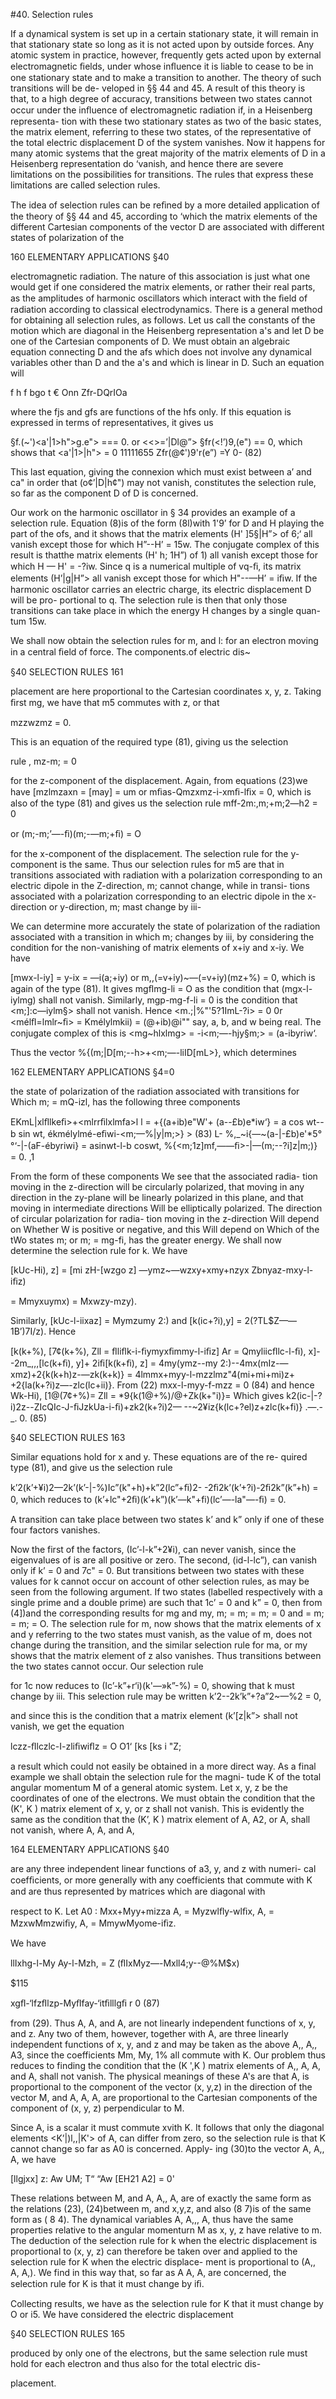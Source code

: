 #40. Selection rules

If a dynamical system is set up in a certain stationary state, it will
remain in that stationary state so long as it is not acted upon by
outside forces. Any atomic system in practice, however, frequently
gets acted upon by external electromagnetic ﬁelds, under whose
inﬂuence it is liable to cease to be in one stationary state and to make
a transition to another. The theory of such transitions will be de-
veloped in §§ 44 and 45. A result of this theory is that, to a high degree
of accuracy, transitions between two states cannot occur under the
inﬂuence of electromagnetic radiation if, in a Heisenberg representa-
tion with these two stationary states as two of the basic states, the
matrix element, referring to these two states, of the representative
of the total electric displacement D of the system vanishes. Now it
happens for many atomic systems that the great majority of the
matrix elements of D in a Heisenberg representation do ‘vanish, and
hence there are severe limitations on the possibilities for transitions.
The rules that express these limitations are called selection rules.

The idea of selection rules can be reﬁned by a more detailed
application of the theory of §§ 44 and 45, according to ‘which
the matrix elements of the different Cartesian components of the
vector D are associated with different states of polarization of the

160 ELEMENTARY APPLICATIONS §40

electromagnetic radiation. The nature of this association is just what
one would get if one considered the matrix elements, or rather their
real parts, as the amplitudes of harmonic oscillators which interact
with the ﬁeld of radiation according to classical electrodynamics.
There is a general method for obtaining all selection rules, as
follows. Let us call the constants of the motion which are diagonal in
the Heisenberg representation a's and let D be one of the Cartesian
components of D. We must obtain an algebraic equation connecting
D and the afs which does not involve any dynamical variables other
than D and the a's and which is linear in D. Such an equation will

f h f
bgo t € Onn Zfr-DQrIOa 

where the fjs and gfs are functions of the hfs only. If this equation
is expressed in terms of representatives, it gives us

§f.(~')<a'|1>h">g.e"> === 0.
or <<>=’|Dl@”> §fr(<!’)9,(e") == 0,
which shows that <a'|1>|h"> = 0 11111655
Zfr(@¢')9'r(e”) =Y 0- (82)

This last equation, giving the connexion which must exist between
a’ and ca" in order that (o¢’|D|h¢") may not vanish, constitutes the
selection rule, so far as the component D of D is concerned.

Our work on the harmonic oscillator in § 34 provides an example
of a selection rule. Equation (8)is of the form (8l)with 1'9’ for D and
H playing the part of the ofs, and it shows that the matrix elements
(H' ]5§|H”> of 6;‘ all vanish except those for which H”--H’ = 15w. The
conjugate complex of this result is thatthe matrix elements (H' h; 1H”)
of 1) all vanish except those for which H — H' = -?iw. Since q is a
numerical multiple of vq-ﬁ, its matrix elements (H’|g|H”> all vanish
except those for which H"--—H’ = iﬁw. If the harmonic oscillator
carries an electric charge, its electric displacement D will be pro-
portional to q. The selection rule is then that only those transitions
can take place in which the energy H changes by a single quan-
tum 15w.

We shall now obtain the selection rules for m, and l: for an electron
moving in a central ﬁeld of force. The components.of electric dis~

§40 SELECTION RULES 161

placement are here proportional to the Cartesian coordinates x, y, z.
Taking ﬁrst mg, we have that m5 commutes with z, or that

mzzwzmz = 0.

This is an equation of the required type (81), giving us the selection

rule ,
mz-m; = 0

for the z-component of the displacement. Again, from equations
(23)we have [mzlmzaxn = [may] = um
or mﬁas-Qmzxmz-i-xmﬁ-lﬁx = 0,
which is also of the type (81) and gives us the selection rule
mff-2m:,m;+m;2—h2 = 0

or (m;-m;’—-ﬁ)(m;-—m;+ﬁ) = O

for the x-component of the displacement. The selection rule for the
y-component is the same. Thus our selection rules for m5 are that
in transitions associated with radiation with a polarization corresponding
to an electric dipole in the Z-direction, m; cannot change, while in transi-
tions associated with a polarization corresponding to an electric dipole
in the x-direction or y-direction, m; mast change by iii-

We can determine more accurately the state of polarization of the
radiation associated with a transition in which m; changes by iii, by
considering the condition for the non-vanishing of matrix elements
of x+iy and x-iy. We have

[mwx-l-iy] = y-ix = —i(a;+iy)
or m,,(=v+iy)~—(=v+iy)(mz+%) = 0,
which is again of the type (81). It gives
mgﬂmg-li = O
as the condition that (mgx-l-iylmg) shall not vanish. Similarly,
mgp-mg-f-li = 0
is the condition that <m;]:c—iylm§> shall not vanish. Hence
<m.;|%"'5?1ImL-?i> = 0
0r <mélﬂ=lmlr~ﬁ> = Kmélylmkii) = (@+ib)@i""
say, a, b, and w being real. The conjugate complex of this is
<mg~hlxlmg> = -i<m;—-hjy§m;> = (a-ibyriw‘.

Thus the vector %{(m;|D[m;--h>+<m;—-liID[mL>}, which determines

162 ELEMENTARY APPLICATIONS §4=0

the state of polarization of the radiation associated with transitions
for Which m; = mQ-izl, has the following three components

EKmL|xlﬂlkeﬁ>+<mlrrﬁlxlmfa>l l
= +{(a+ib)e"W'+ (a--£b)e*iw‘} = a cos wt--b sin wt,
ékmélylmé-eﬁwi-<m;—%|y|m;>} > (83)
L- %,_~i{—~(a-|-£b)e'*5°°‘-|-(aF-ébyriwi} = asinwt-l-b coswt,
%{<m;1z]mf,——ﬁ>-|—(m;--?i]z|m;)} = 0. ,1

From the form of these components We see that the associated radia-
tion moving in the z-direction will be circularly polarized, that
moving in any direction in the zy-plane will be linearly polarized in
this plane, and that moving in intermediate directions Will be
elliptically polarized. The direction of circular polarization for radia-
tion moving in the z-direction Will depend on Whether W is positive
or negative, and this Will depend on Which of the tWo states m; or
m; = mg-fi, has the greater energy.
We shall now determine the selection rule for k. We have

[kUc-Hi), z] = [mi zH-[wzgo z]
—ymz~—wzxy+xmy+nzyx
Zbnyaz-mxy-l-iﬁz)

= Mmyxuymx) = Mxwzy-mzy).

Similarly, [kUc-l-iixaz] = Mymzumy 2:)
and [k(ic+?i),y] = 2(?TL$Z——1B’)7I/z).
Hence

[k(k+%), [7¢(k+%), Zll
= ﬂliﬂk-i-ﬁymyxﬁmmy-l-iﬁz] Ar
= Qmyliicﬂlc-l-ﬁ), x]--2m_,,,[lc(k+ﬁ), y]+ 2iﬁ[k(k+ﬁ), z]
= 4my(ymz--my 2:)--4mx(mIz-—xmz)+2{k(k+h)z-—zk(k+k)}
= 4lmmx+myy-l-mzzlmz"4(mi+mi+mi)z+
+2{la(k+?i)z—-zlc(lc+ii)}.
From (22) mxx-l-myy-f-mzz = 0 (84)
and hence
Wk-Hi), [1@(7¢+%)= Zll = *9{k(1@+%)/@+Zk(k+"i)}=
Which gives
k2(ic-|-?i)2z--ZIcQIc-J-ﬁJzkUa-i-ﬁ)+zk2(k+?i)2—
--~2¥iz{k(lc+?el)z+zlc(k+fi)} .—.-_. 0. (85)

§40 SELECTION RULES 163

Similar equations hold for x and y. These equations are of the re-
quired type (81), and give us the selection rule

k’2(k’+¥i)2—2k’(k’-|-%)Ic”(k"+h)+k”2(lc”+ﬁ)2-
-2ﬁ2k’(k’+?i)-2ﬁ2k”(k”+h) = 0,
which reduces to
(k’+lc"+2ﬁ)(k’+k”)(k’—k"+fi)(lc’—-la"—-ﬁ) = 0.

A transition can take place between two states k’ and k” only if one
of these four factors vanishes.

Now the first of the factors, (Ic’-l-k”+2¥i), can never vanish, since
the eigenvalues of is are all positive or zero. The second, (id-l-lc”), can
vanish only if k’ = 0 and 7c" = 0. But transitions between two states
with these values for k cannot occur on account of other selection
rules, as may be seen from the following argument. If two states
(labelled respectively with a single prime and a double prime) are
such that 1c’ = 0 and k” = 0, then from (4])and the corresponding
results for mg and my, m; = m; = m; = 0 and  = m; = m; = O.
The selection rule for m, now shows that the matrix elements of
x and y referring to the two states must vanish, as the value of m,
does not change during the transition, and the similar selection rule
for ma, or my shows that the matrix element of z also vanishes. Thus
transitions between the two states cannot occur. Our selection rule

for 1c now reduces to
(Ic’-k”+r‘i)(k'—»k”-%) = 0,
showing that k must change by iii. This selection rule may be written
k’2--2k’k”+?a”2~—%2 = 0,

and since this is the condition that a matrix element (k’[z|k”> shall
not vanish, we get the equation

lczz-ﬂlczlc-I-zliﬁwiﬂz = O
O1‘ [ks [ks  i "Z; 

a result which could not easily be obtained in a more direct way.
As a final example we shall obtain the selection rule for the magni-
tude K of the total angular momentum M of a general atomic system.
Let x, y, z be the coordinates of one of the electrons. We must obtain
the condition that the (K', K ) matrix element of x, y, or z shall not
vanish. This is evidently the same as the condition that the (K’, K )
matrix element of A, A2, or A, shall not vanish, where A, A, and A,

164 ELEMENTARY APPLICATIONS §40

are any three independent linear functions of a3, y, and z with numeri-
cal coefﬁcients, or more generally with any coefficients that commute
with K and are thus represented by matrices which are diagonal with

respect to K. Let A0 : Mxx+Myy+mizza
A, = Myzwlﬂy-wlﬁx,
A, = MzxwMmzwiﬁy,
A, = MmywMyome-iﬁz.

We have

llIxhg-l-My Ay-l-Mzh, = Z (ﬂIxMyz—-Mxll4;y--@%M$x)

$115

xgﬂ-‘lfzﬂlzp-Myﬂfay-‘itﬁlllgﬁ r 0 (87)

from (29). Thus A, A, and A, are not linearly independent functions
of x, y, and z. Any two of them, however, together with A, are three
linearly independent functions of x, y, and z and may be taken as the
above A,, A,, A3, since the coefficients Mm, My, 1% all commute with K.
Our problem thus reduces to finding the condition that the (K ',K )
matrix elements of A,, A, A, and A, shall not vanish. The physical
meanings of these A's are that A, is proportional to the component of
the vector (x, y,z) in the direction of the vector M, and A, A, A, are
proportional to the Cartesian components of the component of (x, y, z)
perpendicular to M.

Since A, is a scalar it must commute xvith K. It follows that only
the diagonal elements <K’|)l,,|K'> of A, can differ from zero, so the
selection rule is that K cannot change so far as A0 is concerned. Apply-
ing (30)to the vector A, A,, A, we have

[llgjxx] z: Aw UM; T“ “Aw [EH21 A2] = 0'

These relations between M, and A, A,, A, are of exactly the same form
as the relations (23), (24)between m, and x,y,z, and also (8 7)is of
the same form as ( 8 4). The dynamical variables A, A,,, A, thus have the
same properties relative to the angular momenturn M as x, y, z have
relative to m. The deduction of the selection rule for k when the
electric displacement is proportional to (x, y, z) can therefore be taken
over and applied to the selection rule for K when the electric displace-
ment is proportional to (A,, A, A,). We find in this way that, so far as
A A, A, are concerned, the selection rule for K is that it must change
by iﬁ.

Collecting results, we have as the selection rule for K that it must
change by O or i5. We have considered the electric displacement

§40 SELECTION RULES 165

produced by only one of the electrons, but the same selection rule
must hold for each electron and thus also for the total electric dis-

placement.
